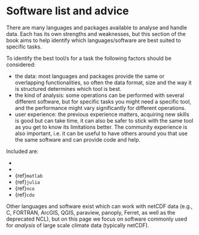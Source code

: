 # Software list and advice 

There are many languages and packages available to analyse and handle data. Each has its own strengths and weaknesses, but this section of the book aims to help identify which languages/software are best suited to specific tasks.

To identify the best tool/s for a task the following factors should be considered:

- the data: most languages and packages provide the same or overlapping functionalities, so often the data format, size and the way it is structured determines which tool is best.
- the kind of analysis: some operations can be performed with several different software, but for specific tasks you might need a specific tool, and the performance might vary significantly for different operations.
- user experience: the previous experience matters, acquiring new skills is good but can take time, it can also be safer to stick with the same tool as you get to know its limitations better. The community experience is also important, i.e. it can be useful to have others around you that use the same software and can provide code and help. 

Included are:
* [](software-python1.md)
* [](software-rcran.md)
* {ref}`matlab`
* {ref}`julia` 
* {ref}`nco`
* {ref}`cdo`

Other languages and software exist which can work with netCDF data (e.g., C, FORTRAN, ArcGIS, QGIS, paraview, panoply, Ferret, as well as the deprecated NCL), but on this page we focus on software commonly used for *analysis* of large scale climate data (typically netCDF).

